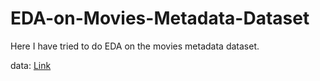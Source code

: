 # EDA-on-Movies-Metadata-Dataset
Here I have tried to do EDA on the movies metadata dataset.

data: [Link](https://www.kaggle.com/carolzhangdc/imdb-5000-movie-dataset/code)

